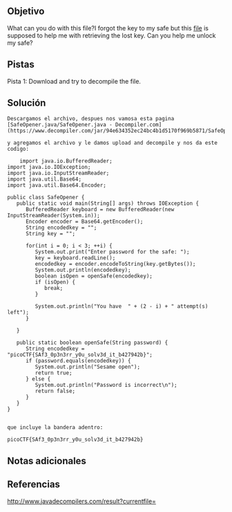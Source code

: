 ## Objetivo
What can you do with this file?I forgot the key to my safe but this [file](https://artifacts.picoctf.net/c/287/SafeOpener.class) is supposed to help me with retrieving the lost key. Can you help me unlock my safe?
## Pistas
Pista 1:
Download and try to decompile the file.

## Solución
```
Descargamos el archivo, despues nos vamosa esta pagina 
[SafeOpener.java/SafeOpener.java - Decompiler.com](https://www.decompiler.com/jar/94e634352ec24bc4b1d5170f969b5871/SafeOpener.java)

y agregamos el archivo y le damos upload and decompile y nos da este codigo:

    import java.io.BufferedReader;
import java.io.IOException;
import java.io.InputStreamReader;
import java.util.Base64;
import java.util.Base64.Encoder;

public class SafeOpener {
   public static void main(String[] args) throws IOException {
      BufferedReader keyboard = new BufferedReader(new InputStreamReader(System.in));
      Encoder encoder = Base64.getEncoder();
      String encodedkey = "";
      String key = "";

      for(int i = 0; i < 3; ++i) {
         System.out.print("Enter password for the safe: ");
         key = keyboard.readLine();
         encodedkey = encoder.encodeToString(key.getBytes());
         System.out.println(encodedkey);
         boolean isOpen = openSafe(encodedkey);
         if (isOpen) {
            break;
         }

         System.out.println("You have  " + (2 - i) + " attempt(s) left");
      }

   }

   public static boolean openSafe(String password) {
      String encodedkey = "picoCTF{SAf3_0p3n3rr_y0u_solv3d_it_b427942b}";
      if (password.equals(encodedkey)) {
         System.out.println("Sesame open");
         return true;
      } else {
         System.out.println("Password is incorrect\n");
         return false;
      }
   }
}


que incluye la bandera adentro:

picoCTF{SAf3_0p3n3rr_y0u_solv3d_it_b427942b}
```
## Notas adicionales

## Referencias
http://www.javadecompilers.com/result?currentfile=